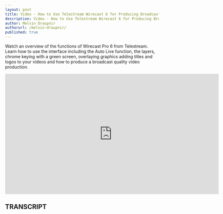 ```yaml
---
layout: post
title: Video - How to Use Telestream Wirecast 6 for Producing Broadcast Videos
description: Video - How to Use Telestream Wirecast 6 for Producing Broadcast Videos
author: Melvin Draupnir
authorurl: /melvin-draupnir/
published: true
---
```


<p>Watch an overview of the functions of Wirecast Pro 6 from Telestream. Learn how to use the interface including the Auto Live function, the layers, chrome keying with a green screen, overlaying graphics adding titles and logos to your videos and how to produce a broadcast quality video production. </p>

<center><iframe width="700" height="394" src="https://www.youtube.com/embed/TqxX2Y5VLkA" frameborder="0" allowfullscreen></iframe></center>

<h2>TRANSCRIPT</h2>
